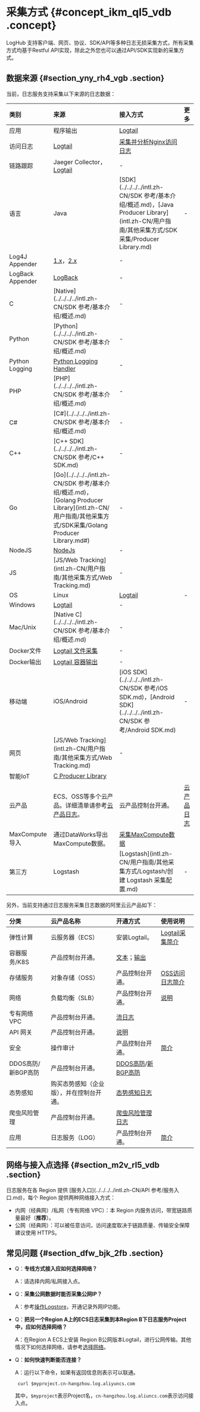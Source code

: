 # 采集方式 {#concept_ikm_ql5_vdb .concept}

LogHub 支持客户端、网页、协议、SDK/API等多种日志无损采集方式，所有采集方式均基于Restful API实现，除此之外您也可以通过API/SDK实现新的采集方式。

## 数据来源 {#section_yny_rh4_vgb .section}

当前，日志服务支持采集以下来源的日志数据：

|类别|来源|接入方式|更多|
|:-|:-|:---|:-|
|应用|程序输出|[Logtail](intl.zh-CN/用户指南/Logtail采集/简介/Logtail简介.md)| |
|访问日志|[Logtail](intl.zh-CN/用户指南/Logtail采集/简介/Logtail简介.md)|[采集并分析Nginx访问日志](../../../../intl.zh-CN/快速入门/采集并分析Nginx访问日志.md)|
|链路跟踪|Jaeger Collector，[Logtail](intl.zh-CN/用户指南/Logtail采集/简介/Logtail简介.md)|-|
|语言|Java|[SDK](../../../../intl.zh-CN/SDK 参考/基本介绍/概述.md)，[Java Producer Library](intl.zh-CN/用户指南/其他采集方式/SDK采集/Producer Library.md)|-|
|Log4J Appender|[1.x](https://github.com/aliyun/aliyun-log-log4j-appender)，[2.x](https://github.com/aliyun/aliyun-log-log4j2-appender)|-|
|LogBack Appender|[LogBack](https://github.com/aliyun/aliyun-log-logback-appender)|-|
|C|[Native](../../../../intl.zh-CN/SDK 参考/基本介绍/概述.md)|-|
|Python|[Python](../../../../intl.zh-CN/SDK 参考/基本介绍/概述.md)|-|
|Python Logging|[Python Logging Handler](https://aliyun-log-python-sdk.readthedocs.io/tutorials/tutorial_logging_handler.html)|-|
|PHP|[PHP](../../../../intl.zh-CN/SDK 参考/基本介绍/概述.md)|-|
|C\#|[C\#](../../../../intl.zh-CN/SDK 参考/基本介绍/概述.md)|-|
|C++|[C++ SDK](../../../../intl.zh-CN/SDK 参考/C++ SDK.md)|-|
|Go|[Go](../../../../intl.zh-CN/SDK 参考/基本介绍/概述.md)，[Golang Producer Library](intl.zh-CN/用户指南/其他采集方式/SDK采集/Golang Producer Library.md#)|-|
|NodeJS|[NodeJs](https://github.com/aliyun-UED/aliyun-sdk-js)|-|
|JS|[JS/Web Tracking](intl.zh-CN/用户指南/其他采集方式/Web Tracking.md)|-|
|OS|Linux|[Logtail](intl.zh-CN/用户指南/Logtail采集/简介/Logtail简介.md)|-|
|Windows|[Logtail](intl.zh-CN/用户指南/Logtail采集/简介/Logtail简介.md)|-|
|Mac/Unix|[Native C](../../../../intl.zh-CN/SDK 参考/基本介绍/概述.md)|-|
|Docker文件|[Logtail 文件采集](intl.zh-CN/用户指南/Logtail采集/容器日志采集/容器文本日志.md)|-|
|Docker输出|[Logtail 容器输出](intl.zh-CN/用户指南/Logtail采集/容器日志采集/容器标准输出.md)|-|
|移动端|iOS/Android|[iOS SDK](../../../../intl.zh-CN/SDK 参考/iOS SDK.md)，[Android SDK](../../../../intl.zh-CN/SDK 参考/Android SDK.md)|-|
|网页|[JS/Web Tracking](intl.zh-CN/用户指南/其他采集方式/Web Tracking.md)|-|
|智能IoT|[C Producer Library](https://github.com/aliyun/aliyun-log-c-sdk)| |
|云产品|ECS、OSS等多个云产品。详细清单请参考[云产品日志](intl.zh-CN/用户指南/云产品采集/云产品日志.md)。|云产品控制台开通。|[云产品日志](intl.zh-CN/用户指南/云产品采集/云产品日志.md)|
|MaxCompute导入|通过DataWorks导出MaxCompute数据。|[采集MaxCompute数据](intl.zh-CN/用户指南/其他采集方式/采集MaxCompute数据.md#)|
|第三方|Logstash|[Logstash](intl.zh-CN/用户指南/其他采集方式/Logstash/创建 Logstash 采集配置.md)|-|

另外，当前支持通过日志服务采集日志数据的阿里云云产品如下：

|分类|云产品名称|开通方式|使用说明|
|:-|:----|:---|:---|
|弹性计算|云服务器（ECS）|安装Logtail。|[Logtail采集简介](intl.zh-CN/用户指南/Logtail采集/简介/Logtail简介.md)|
|容器服务/K8S|产品控制台开通。|[文本](intl.zh-CN/用户指南/Logtail采集/容器日志采集/容器文本日志.md)；[输出](intl.zh-CN/用户指南/Logtail采集/容器日志采集/容器标准输出.md)|
|存储服务|对象存储（OSS）|产品控制台开通。|[OSS访问日志简介](intl.zh-CN/用户指南/云产品采集/OSS访问日志/OSS访问日志简介.md#)|
|网络|负载均衡（SLB）|产品控制台开通。|[说明](intl.zh-CN/用户指南/云产品采集/负载均衡7层访问日志.md)|
|专有网络 VPC|产品控制台开通。|[流日志](../../../../intl.zh-CN/用户指南/流日志.md)|
|API 网关|产品控制台开通。|[说明](intl.zh-CN/用户指南/云产品采集/API网关访问日志.md)|
|安全|操作审计|产品控制台开通。|[简介](intl.zh-CN/用户指南/云产品采集/ActionTrail访问日志/简介.md)|
|DDOS高防/新BGP高防|产品控制台开通。|[DDOS高防](intl.zh-CN/用户指南/云产品采集/DDoS高防日志/简介.md)/[新BGP高防](intl.zh-CN/用户指南/云产品采集/新BGP高防日志/简介.md)|
|态势感知|购买态势感知（企业版），并在控制台开通。|[态势感知日志](intl.zh-CN/用户指南/云产品采集/态势感知日志.md)|
|爬虫风险管理|产品控制台开通。|[爬虫风险管理日志](~~100510~~)|
|应用|日志服务（LOG）|产品控制台开通。|[简介](intl.zh-CN/用户指南/服务监控/服务日志/简介.md)|

## 网络与接入点选择 {#section_m2v_rl5_vdb .section}

日志服务在各 Region 提供 [服务入口](../../../../intl.zh-CN/API 参考/服务入口.md)，每个 Region 提供两种网络接入方式：

-   内网（经典网）/私网（专有网络 VPC）：本 Region 内服务访问，带宽链路质量最好（**推荐**）。
-   公网（经典网）：可以被任意访问，访问速度取决于链路质量、传输安全保障建议使用 HTTPS。

## 常见问题 {#section_dfw_bjk_2fb .section}

-   Q：**专线方式接入应如何选择网络？** 

    A：请选择内网/私网接入点。

-   Q：**采集公网数据时能否采集公网IP？** 

    A：参考[操作Logstore](intl.zh-CN/用户指南/准备工作/操作Logstore.md#)，开通记录外网IP功能。

-   Q：**把另一个Region A上的ECS日志采集到本Region B下日志服务Project中，应如何选择网络？** 

    A：在Region A ECS上安装 Region B公网版本Logtail，进行公网传输。其他情况下如何选择网络，请参考[选择网络](intl.zh-CN/用户指南/Logtail采集/选择网络.md)。

-   Q：**如何快速判断能否连接？** 

    A：运行以下命令，如果有返回信息则表示可以联通。

    ``` {#codeblock_g9i_xfe_6yf}
     curl $myproject.cn-hangzhou.log.aliyuncs.com
    ```

    其中，`$myproject`表示Project名，`cn-hangzhou.log.aliuncs.com`表示访问接入点。


